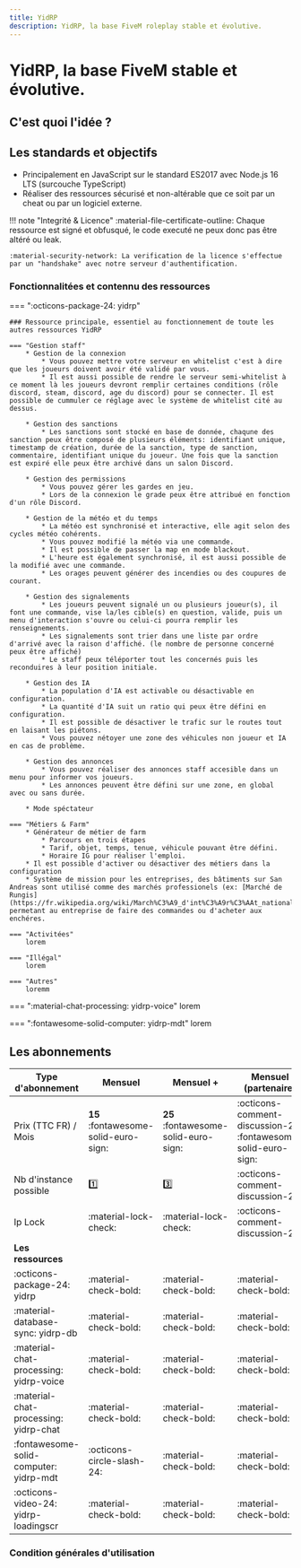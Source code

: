 ```yaml
---
title: YidRP
description: YidRP, la base FiveM roleplay stable et évolutive.
---
```

# YidRP, la base FiveM stable et évolutive.

## C'est quoi l'idée ?


## Les standards et objectifs

* Principalement en JavaScript sur le standard ES2017 avec Node.js 16 LTS (surcouche TypeScript)
* Réaliser des ressources sécurisé et non-altérable que ce soit par un cheat ou par un logiciel externe.

!!! note "Integrité & Licence"
    :material-file-certificate-outline: Chaque ressource est signé et obfusqué, le code executé ne peux donc pas être altéré ou leak.

    :material-security-network: La verification de la licence s'effectue par un "handshake" avec notre serveur d'authentification.

### Fonctionnalitées et contennu des ressources

=== ":octicons-package-24: yidrp"

    ### Ressource principale, essentiel au fonctionnement de toute les autres ressources YidRP

    === "Gestion staff"
        * Gestion de la connexion
            * Vous pouvez mettre votre serveur en whitelist c'est à dire que les joueurs doivent avoir été validé par vous.
            * Il est aussi possible de rendre le serveur semi-whitelist à ce moment là les joueurs devront remplir certaines conditions (rôle discord, steam, discord, age du discord) pour se connecter. Il est possible de cummuler ce réglage avec le système de whitelist cité au dessus.

        * Gestion des sanctions
            * Les sanctions sont stocké en base de donnée, chaqune des sanction peux être composé de plusieurs éléments: identifiant unique, timestamp de création, durée de la sanction, type de sanction, commentaire, identifiant unique du joueur. Une fois que la sanction est expiré elle peux être archivé dans un salon Discord.

        * Gestion des permissions
            * Vous pouvez gérer les gardes en jeu.
            * Lors de la connexion le grade peux être attribué en fonction d'un rôle Discord.

        * Gestion de la météo et du temps
            * La météo est synchronisé et interactive, elle agit selon des cycles météo cohérents.
            * Vous pouvez modifié la météo via une commande.
            * Il est possible de passer la map en mode blackout.
            * L'heure est également synchronisé, il est aussi possible de la modifié avec une commande.
            * Les orages peuvent générer des incendies ou des coupures de courant.

        * Gestion des signalements
            * Les joueurs peuvent signalé un ou plusieurs joueur(s), il font une commande, vise la/les cible(s) en question, valide, puis un menu d'interaction s'ouvre ou celui-ci pourra remplir les renseignements.
            * Les signalements sont trier dans une liste par ordre d'arrivé avec la raison d'affiché. (le nombre de personne concerné peux être affiché)
            * Le staff peux téléporter tout les concernés puis les reconduires à leur position initiale.

        * Gestion des IA
            * La population d'IA est activable ou désactivable en configuration.
            * La quantité d'IA suit un ratio qui peux être défini en configuration.
            * Il est possible de désactiver le trafic sur le routes tout en laisant les piétons.
            * Vous pouvez nétoyer une zone des véhicules non joueur et IA en cas de problème.

        * Gestion des annonces
            * Vous pouvez réaliser des annonces staff accesible dans un menu pour informer vos joueurs.
            * Les annonces peuvent être défini sur une zone, en global avec ou sans durée.

        * Mode spéctateur

    === "Métiers & Farm"
        * Générateur de métier de farm
            * Parcours en trois étapes
            * Tarif, objet, temps, tenue, véhicule pouvant être défini.
            * Horaire IG pour réaliser l'emploi.
        * Il est possible d'activer ou désactiver des métiers dans la configuration
        * Système de mission pour les entreprises, des bâtiments sur San Andreas sont utilisé comme des marchés professionels (ex: [Marché de Rungis](https://fr.wikipedia.org/wiki/March%C3%A9_d'int%C3%A9r%C3%AAt_national_de_Rungis)) permetant au entreprise de faire des commandes ou d'acheter aux enchéres.

    === "Activitées"
        lorem

    === "Illégal"
        lorem

    === "Autres"
        loremm

=== ":material-chat-processing: yidrp-voice"
    lorem

=== ":fontawesome-solid-computer: yidrp-mdt"
    lorem


## Les abonnements

| Type d'abonnement                                    | Mensuel                                  | Mensuel +                                | Mensuel (partenaire)                     |
| ---------------------------------------------------- | ---------------------------------------- | ---------------------------------------- | ---------------------------------------- |
| Prix (TTC FR) / Mois                                 | **15** :fontawesome-solid-euro-sign:     | **25** :fontawesome-solid-euro-sign:     | :octicons-comment-discussion-24: :fontawesome-solid-euro-sign: |
| Nb d'instance possible                               | :one:                                    | :three:                                  | :octicons-comment-discussion-24:         |
| Ip Lock                                              | :material-lock-check:                    | :material-lock-check:                    | :octicons-comment-discussion-24:         |
| **Les ressources**                                   |                                          |                                          |                                          |
| :octicons-package-24: yidrp                            | :material-check-bold:                    | :material-check-bold:                    | :material-check-bold:                    |
| :material-database-sync: yidrp-db                      | :material-check-bold:                    | :material-check-bold:                    | :material-check-bold:                    |
| :material-chat-processing: yidrp-voice                 | :material-check-bold:                    | :material-check-bold:                    | :material-check-bold:                    |
| :material-chat-processing: yidrp-chat                  | :material-check-bold:                    | :material-check-bold:                    | :material-check-bold:                    |
| :fontawesome-solid-computer: yidrp-mdt                 | :octicons-circle-slash-24:               | :material-check-bold:                    | :material-check-bold:                    |
| :octicons-video-24: yidrp-loadingscr                   | :material-check-bold:                    | :material-check-bold:                    | :material-check-bold:                    |

### Condition générales d'utilisation

